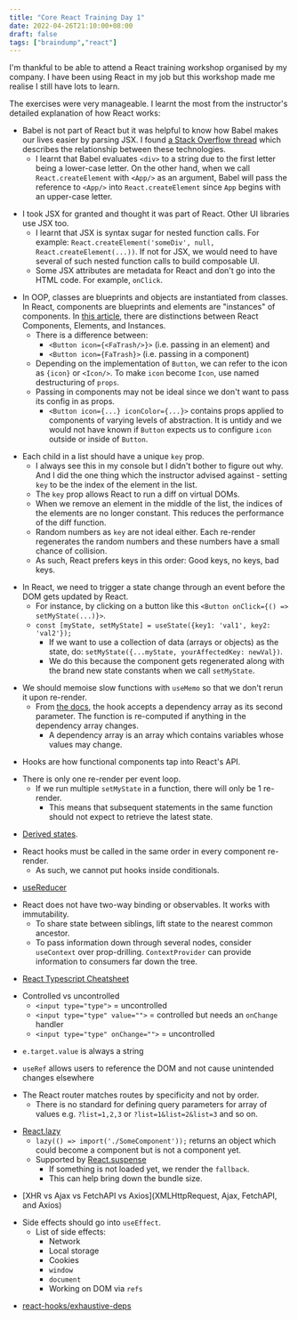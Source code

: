```yaml
---
title: "Core React Training Day 1"
date: 2022-04-26T21:10:00+08:00
draft: false
tags: ["braindump","react"]
---
```

I'm thankful to be able to attend a React training workshop organised by my company. I have been using React in my job but this workshop made me realise I still have lots to learn.

The exercises were very manageable. I learnt the most from the instructor's detailed explanation of how React works:

- Babel is not part of React but it was helpful to know how Babel makes our lives easier by parsing JSX. I found [a Stack Overflow thread](https://stackoverflow.com/questions/41713966/how-babel-and-jsx-related-or-differ) which describes the relationship between these technologies.
  - I learnt that Babel evaluates `<div>` to a string due to the first letter being a lower-case letter. On the other hand, when we call `React.createElement` with `<App/>` as an argument, Babel will pass the reference to `<App/>` into `React.createElement` since `App` begins with an upper-case letter.

<!-- -->
- I took JSX for granted and thought it was part of React. Other UI libraries use JSX too.
  - I learnt that JSX is syntax sugar for nested function calls. For example: `React.createElement('someDiv', null, React.createElement(...))`. If not for JSX, we would need to have several of such nested function calls to build composable UI.
  - Some JSX attributes are metadata for React and don't go into the HTML code. For example, `onClick`.

<!-- -->
- In OOP, classes are blueprints and objects are instantiated from classes. In React, components are blueprints and elements are "instances" of components. In [this article](https://reactjs.org/blog/2015/12/18/react-components-elements-and-instances.html), there are distinctions between React Components, Elements, and Instances.
  - There is a difference between:
    - `<Button icon={<FaTrash/>}>` (i.e. passing in an element) and
    - `<Button icon={FaTrash}>` (i.e. passing in a component)
  - Depending on the implementation of `Button`, we can refer to the icon as `{icon}` or `<Icon/>`. To make `icon` become `Icon`, use named destructuring of `props`.
  - Passing in components may not be ideal since we don't want to pass its config in as props.
    - `<Button icon={...} iconColor={...}>` contains props applied to components of varying levels of abstraction. It is untidy and we would not have known if `Button` expects us to configure `icon` outside or inside of `Button`.

<!-- -->
- Each child in a list should have a unique `key` prop.
  - I always see this in my console but I didn't bother to figure out why. And I did the one thing which the instructor advised against - setting `key` to be the index of the element in the list.
  - The `key` prop allows React to run a diff on virtual DOMs.
  - When we remove an element in the middle of the list, the indices of the elements are no longer constant. This reduces the performance of the diff function.
  - Random numbers as `key` are not ideal either. Each re-render regenerates the random numbers and these numbers have a small chance of collision.
  - As such, React prefers keys in this order: Good keys, no keys, bad keys.

<!-- -->
- In React, we need to trigger a state change through an event before the DOM gets updated by React.
  - For instance, by clicking on a button like this `<Button onClick={() => setMyState(...)}>`.
  - `const [myState, setMyState] = useState({key1: 'val1', key2: 'val2'});`
    - If we want to use a collection of data (arrays or objects) as the state, do: `setMyState({...myState, yourAffectedKey: newVal})`.
    - We do this because the component gets regenerated along with the brand new state constants when we call `setMyState`.

<!-- -->
- We should memoise slow functions with `useMemo` so that we don't rerun it upon re-render.
  - From [the docs](https://reactjs.org/docs/hooks-reference.html#usememo), the hook accepts a dependency array as its second parameter. The function is re-computed if anything in the dependency array changes.
    - A dependency array is an array which contains variables whose values may change.

<!-- -->
- Hooks are how functional components tap into React's API.

<!-- -->
- There is only one re-render per event loop.
  - If we run multiple `setMyState` in a function, there will only be 1 re-render.
    - This means that subsequent statements in the same function should not expect to retrieve the latest state.

<!-- -->
- [Derived states](https://stackoverflow.com/questions/58288286/what-is-derived-state-in-react-and-why-is-it-important).

<!-- -->
- React hooks must be called in the same order in every component re-render.
  - As such, we cannot put hooks inside conditionals.

<!-- -->
- [useReducer](https://reactjs.org/docs/hooks-reference.html#usereducer)

<!-- -->
- React does not have two-way binding or observables. It works with immutability.
  - To share state between siblings, lift state to the nearest common ancestor.
  - To pass information down through several nodes, consider `useContext` over prop-drilling. `ContextProvider` can provide information to consumers far down the tree.

<!-- -->
- [React Typescript Cheatsheet](https://github.com/typescript-cheatsheets/react)

<!-- -->
- Controlled vs uncontrolled
  - `<input type="type">` = uncontrolled
  - `<input type="type" value="">` = controlled but needs an `onChange` handler
  - `<input type="type" onChange="">` = uncontrolled

<!-- -->
- `e.target.value` is always a string

<!-- -->
- `useRef` allows users to reference the DOM and not cause unintended changes elsewhere

<!-- -->
- The React router matches routes by specificity and not by order.
  - There is no standard for defining query parameters for array of values e.g. `?list=1,2,3` or `?list=1&list=2&list=3` and so on.

<!-- -->
- [React.lazy](https://reactjs.org/docs/react-api.html#reactlazy)
  - `lazy(() => import('./SomeComponent'));` returns an object which could become a component but is not a component yet.
  - Supported by [React.suspense](https://reactjs.org/docs/react-api.html#reactsuspense)
    - If something is not loaded yet, we render the `fallback`.
    - This can help bring down the bundle size.

<!-- -->
- [XHR vs Ajax vs FetchAPI vs Axios](XMLHttpRequest, Ajax, FetchAPI, and Axios)

<!-- -->
- Side effects should go into `useEffect`.
  - List of side effects:
    - Network
    - Local storage
    - Cookies
    - `window`
    - `document`
    - Working on DOM via `refs`

<!-- -->
- [react-hooks/exhaustive-deps](https://stackoverflow.com/questions/58866796/understanding-the-react-hooks-exhaustive-deps-lint-rule)
